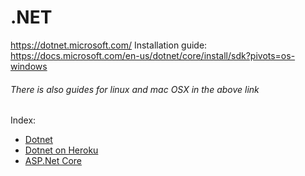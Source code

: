 # .NET
https://dotnet.microsoft.com/
Installation guide: https://docs.microsoft.com/en-us/dotnet/core/install/sdk?pivots=os-windows
###### There is also guides for linux and mac OSX in the above link
Index: 
- [Dotnet](dotnetAndVSCode.md)
- [Dotnet on Heroku](DotNetOnHeroku.md)
- [ASP.Net Core](asp.net-core.md)